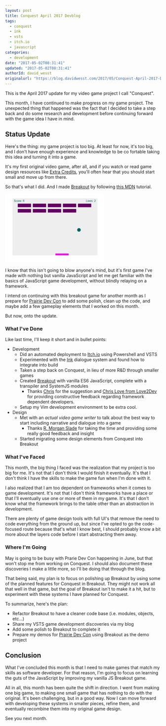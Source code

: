 ```yaml
---
layout: post
title: Conquest April 2017 Devblog
tags:
  - conquest
  - ink
  - vsts
  - itch.io
  - javascript
categories:
  - development
date: "2017-05-02T08:31:41"
updated: "2017-05-02T08:31:41"
authorId: david_wesst
originalurl: "https://blog.davidwesst.com/2017/05/Conquest-April-2017-Devblog/"
---
```


This is the April 2017 update for my video game project I call "Conquest".

<!-- more -->

This month, I have continued to make progress on my game project. The unexpected thing that happened was the fact that I decided to take a step back and do some research and development before continuing forward with the game idea I have in mind.

## Status Update

Here's the thing: my game project is too big. At least for now, it's too big, and I don't have enough experience and knowledge to be co
fortable taking this idea and turning it into a game.

It's my first original video game, after all, and if you watch or read game design resources like [Extra Credits](https://www.youtube.com/user/ExtraCreditz), you'll often hear that you should start small and move up from there.

So that's what I did. And I made [Breakout](https://github.com/davidwesst/breakout) by following [this MDN](https://developer.mozilla.org/en-US/docs/Games/Tutorials/2D_Breakout_game_pure_JavaScript) tutorial.

![](TnoJp0Gm.png)

I know that this isn't going to blow anyone's mind, but it's first game I've made with nothing but vanilla JavaScript and let me get familiar with the basics of JavaScript game development, without blindly relaying on a framework.

I intend on continuing with this breakout game for another month as I prepare for [Prairie Dev Con](http://prairiedevcon.com/) to add some polish, clean up the code, and maybe add a few gameplay elements that I worked on this month.

But now, onto the update.

### What I've Done

Like last time, I'll keep it short and in bullet points:

+ Development
    + Did an automated deployment to [Itch.io](https://itch.io/) using Powershell and VSTS
    + Experimented with the [Ink](http://www.inklestudios.com/ink/) dialogue system and found how to integrate into build
    + Taken a step back on Conquest, in lieu of more R&D through smaller games
    + Created [Breakout](https://github.com/davidwesst/breakout) with vanilla ES6 JavaScript, complete with a transpiler and SystemJS modules
        + Thanks [Chris](https://github.com/chrinkus/) for the suggestion and [Chris Love from Love2Dev](https://love2dev.com/) for providing constructive feedback regarding framework dependent developers.
    + Setup my Vim development environment to be extra cool. 
+ Design
    + Met with an _actual video game writer_ to talk about the best way to start including narrative and dialogue into a game
        + Thanks [R. Morgan Slade](http://www.rmorganslade.ca/) for taking the time and providing some really good feedback and insight
    + Started migrating some design elements from Conquest into Breakout

### What I've Faced

This month, the big thing I faced was the realization that my project is too big for me. It's not that I don't think I would finish it eventually. It's that I don't think I have the skills to make the game fun when I'm done with it.

I also realized that I am too dependent on frameworks when it comes to game development. It's not that I don't think frameworks have a place or that I'll eventually use one or more of them in my game. It's that I don't know what the framework brings to the table other than an abstraction in development.

There are plenty of game design tools with full UI's that remove the need to code everything from the ground up, but since I've opted to go the code-focused route because that's what I know best, I should probably know a bit more about the layers code before I start abstracting them away.

### Where I'm Going

May is going to be busy with Prarie Dev Con happening in June, but that won't stop me from working on Conquest. I should also document these discoveries I make a little more, so I'll be doing that through the blog.

That being said, my plan is to focus on polishing up Breakout by using some of the planned features for Conquest in Breakout. They might not work all that well in that game, but the goal of Breakout isn't to make it a hit, but to experiment with these systems I have planned for Conquest.

To summarize, here's the plan:

+ Refactor Breakout to have a cleaner code base (i.e. modules, objects, etc...)
+ Share my VSTS game development discoveries via my blog
+ Add some polish to Breakout to complete it
+ Prepare my demos for [Prairie Dev Con](http://prairiedevcon.com/) using Breakout as the demo project

## Conclusion

What I've concluded this month is that I need to make games that match my skills as software developer. For that reason, I'm going to focus on learning the guts of the JavaScript by improving my vanilla JS Breakout game.

All in all, this month has been quite the shift in direction. I went from making one big game, to making one small game that has nothing to do with the original. It's been challenging, but in a good way. Now I can move forward with developing these systems in smaller pieces, refine them, and eventually recombine them into my original game design.

See you next month.
